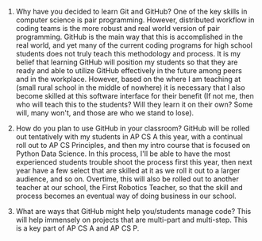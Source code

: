 1. Why have you decided to learn Git and GitHub?
	One of the key skills in computer science is pair programming. However, distributed workflow in coding teams is the more robust and real world version of pair programming. 
	GitHub is the main way that this is accomplished in the real world, and yet many of the current coding programs for high school students does not truly teach this methodology and process. 
	It is my belief that learning GitHub will position my students so that they are ready and able to utilize GitHub effectively in the future among peers and in the workplace. 
	However, based on the where I am teaching at (small rural school in the middle of nowhere) it is necessary that I also become skilled at this software interface for their benefit
	(If not me, then who will teach this to the students? Will they learn it on their own? Some will, many won't, and those are who we stand to lose). 

2. How do you plan to use GitHub in your classroom?
	GitHub will be rolled out tentatively with my students in AP CS A this year, with a continual roll out to AP CS Principles, and then my intro course that is focused on Python Data Science. 
	In this process, I'll be able to have the most experienced students trouble shoot the process first this year, then next year have a few select that are skilled at it as we roll it out to a larger audience, and so on. 
	Overtime, this will also be rolled out to another teacher at our school, the First Robotics Teacher, so that the skill and process becomes an eventual way of doing business in our school. 
	
3. What are ways that GitHub might help you/students manage code? 
	This will help immensely on projects that are multi-part and multi-step. This is a key part of AP CS A and AP CS P. 
